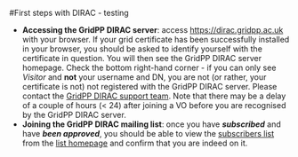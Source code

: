 #First steps with DIRAC - testing

* **Accessing the GridPP DIRAC server**: access https://dirac.gridpp.ac.uk with your browser.
If your grid certificate has been successfully installed in your browser,
you should be asked to identify yourself with the certificate in question.
You will then see the GridPP DIRAC server homepage.
Check the bottom right-hand corner - if you can only see _Visitor_
and **not** your username and DN,
you are not (or rather, your certificate is not) not registered
with the GridPP DIRAC server.
Please contact the [GridPP DIRAC support team](mailto:lcg-site-admin@imperial.ac.uk).
Note that there may be a delay of a couple of hours (< 24) after
joining a VO before you are recognised by the GridPP DIRAC server.
* **Joining the GridPP DIRAC mailing list**: once you have
_**subscribed**_ and have _**been approved**_,
you should be able to view the
<a href="https://mailman.ic.ac.uk/mailman/roster/gridpp-dirac-users" target="_blank">subscribers list</a>
from the <a href="https://mailman.ic.ac.uk/mailman/listinfo/gridpp-dirac-users" target="_blank">list homepage</a>
and confirm that you are indeed on it.

